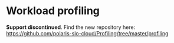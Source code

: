 # Workload profiling

**Support discontinued**. Find the new repository here: https://github.com/polaris-slo-cloud/Profiling/tree/master/profiling
